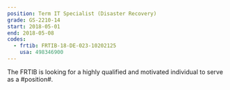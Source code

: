 ```yaml
---
position: Term IT Specialist (Disaster Recovery)
grade: GS-2210-14
start: 2018-05-01
end: 2018-05-08
codes:
  - frtib: FRTIB-18-DE-023-10202125
    usa: 498346900
---
```


The FRTIB is looking for a highly qualified and motivated individual to serve as a #position#.
